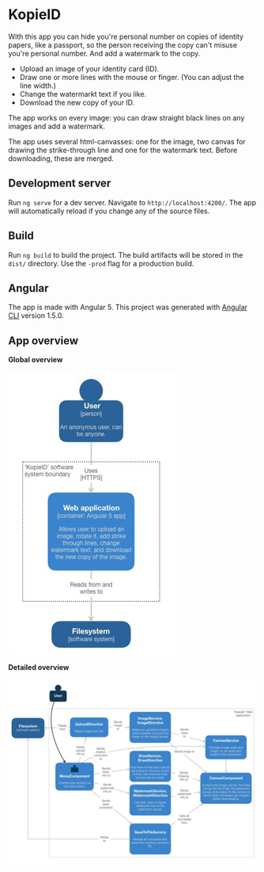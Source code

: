 # KopieID

With this app you can hide you're personal number on copies of identity papers, like a passport, so the person receiving the copy can't misuse you're personal number. And add a watermark to the copy.

- Upload an image of your identity card (ID).
- Draw one or more lines with the mouse or finger. (You can adjust the line width.)
- Change the watermarkt text if you like.
- Download the new copy of your ID.

The app works on every image: you can draw straight black lines on any images and add a watermark. 

The app uses several html-canvasses: one for the image, two canvas for drawing the strike-through line and one for the watermark text. Before downloading, these are merged.

## Development server

Run `ng serve` for a dev server. Navigate to `http://localhost:4200/`. The app will automatically reload if you change any of the source files.

## Build

Run `ng build` to build the project. The build artifacts will be stored in the `dist/` directory. Use the `-prod` flag for a production build.

## Angular
The app is made with Angular 5. This project was generated with [Angular CLI](https://github.com/angular/angular-cli) version 1.5.0.


## App overview

**Global overview**

![Global app diagram](documentation/kopieID-container-diagram.jpeg "Global overview")

**Detailed overview**

![Detailed app diagram](documentation/kopieID-component-diagram.jpeg "Detailed overview")